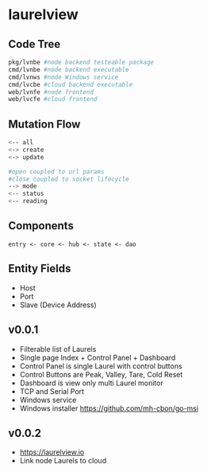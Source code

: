 # laurelview

## Code Tree

```bash
pkg/lvnbe #node backend testeable package
cmd/lvnbe #node backend executable
cmd/lvnws #node Windows service
cmd/lvcbe #cloud backend executable
web/lvnfe #node frontend
web/lvcfe #cloud frontend
```

## Mutation Flow

```bash
<-- all
<-> create
<-> update

#open coupled to url params
#close coupled to socket lifecycle
--> mode
<-- status
<-- reading
```

## Components

```
entry <- core <- hub <- state <- dao
```

## Entity Fields

- Host
- Port
- Slave (Device Address)

## v0.0.1

- Filterable list of Laurels
- Single page Index + Control Panel + Dashboard
- Control Panel is single Laurel with control buttons
- Control Buttons are Peak, Valley, Tare, Cold Reset
- Dashboard is view only multi Laurel monitor
- TCP and Serial Port
- Windows service 
- Windows installer https://github.com/mh-cbon/go-msi

## v0.0.2

- https://laurelview.io
- Link node Laurels to cloud

